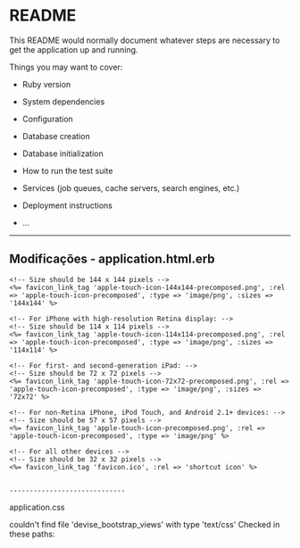 # README

This README would normally document whatever steps are necessary to get the
application up and running.

Things you may want to cover:

* Ruby version

* System dependencies

* Configuration

* Database creation

* Database initialization

* How to run the test suite

* Services (job queues, cache servers, search engines, etc.)

* Deployment instructions

* ...


----------------
Modificações - application.html.erb
----------------
<!-- For third-generation iPad with high-resolution Retina display: -->
    <!-- Size should be 144 x 144 pixels -->
    <%= favicon_link_tag 'apple-touch-icon-144x144-precomposed.png', :rel => 'apple-touch-icon-precomposed', :type => 'image/png', :sizes => '144x144' %>

    <!-- For iPhone with high-resolution Retina display: -->
    <!-- Size should be 114 x 114 pixels -->
    <%= favicon_link_tag 'apple-touch-icon-114x114-precomposed.png', :rel => 'apple-touch-icon-precomposed', :type => 'image/png', :sizes => '114x114' %>

    <!-- For first- and second-generation iPad: -->
    <!-- Size should be 72 x 72 pixels -->
    <%= favicon_link_tag 'apple-touch-icon-72x72-precomposed.png', :rel => 'apple-touch-icon-precomposed', :type => 'image/png', :sizes => '72x72' %>

    <!-- For non-Retina iPhone, iPod Touch, and Android 2.1+ devices: -->
    <!-- Size should be 57 x 57 pixels -->
    <%= favicon_link_tag 'apple-touch-icon-precomposed.png', :rel => 'apple-touch-icon-precomposed', :type => 'image/png' %>

    <!-- For all other devices -->
    <!-- Size should be 32 x 32 pixels -->
    <%= favicon_link_tag 'favicon.ico', :rel => 'shortcut icon' %>


    -----------------------------

application.css
   
couldn't find file 'devise_bootstrap_views' with type 'text/css'
Checked in these paths: 

